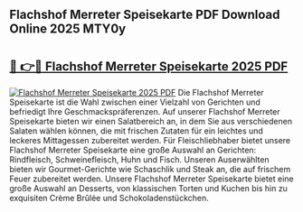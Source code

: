 ## Flachshof Merreter Speisekarte PDF Download Online 2025 MTY0y

# <h2><a href="http://gcan28o.nevu.top/?p=Flachshof+Merreter+Speisekarte">🔗 👉🔴 Flachshof Merreter Speisekarte 2025 PDF</a></h2>

[![Flachshof Merreter Speisekarte 2025 PDF](https://i.imgur.com/dBaPXMq.png)](http://gcan28o.nevu.top/?p=Flachshof+Merreter+Speisekarte)
Die Flachshof Merreter Speisekarte ist die Wahl zwischen einer Vielzahl von Gerichten und befriedigt Ihre Geschmackspräferenzen. Auf unserer Flachshof Merreter Speisekarte bieten wir einen Salatbereich an, in dem Sie aus verschiedenen Salaten wählen können, die mit frischen Zutaten für ein leichtes und leckeres Mittagessen zubereitet werden. Für Fleischliebhaber bietet unsere Flachshof Merreter Speisekarte eine große Auswahl an Gerichten: Rindfleisch, Schweinefleisch, Huhn und Fisch. Unseren Auserwählten bieten wir Gourmet-Gerichte wie Schaschlik und Steak an, die auf frischem Feuer zubereitet werden. Unsere Flachshof Merreter Speisekarte bietet eine große Auswahl an Desserts, von klassischen Torten und Kuchen bis hin zu exquisiten Crème Brûlée und Schokoladenstückchen.
